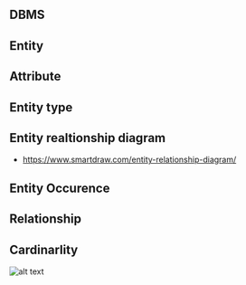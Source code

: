 ## DBMS
## Entity
## Attribute
## Entity type
## Entity realtionship diagram
- https://www.smartdraw.com/entity-relationship-diagram/
## Entity Occurence
## Relationship
## Cardinarlity
![alt text](https://wcs.smartdraw.com/entity-relationship-diagram/img/information-engineering-style.jpg?bn=1510011152)
